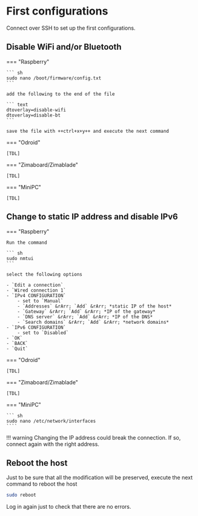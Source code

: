 # First configurations

Connect over SSH to set up the first configurations.

## Disable WiFi and/or Bluetooth

=== "Raspberry"

    ``` sh
    sudo nano /boot/firmware/config.txt
    ```

    add the following to the end of the file

    ``` text
    dtoverlay=disable-wifi
    dtoverlay=disable-bt
    ```

    save the file with ++ctrl+x+y++ and execute the next command

=== "Odroid"

    [TDL]

=== "Zimaboard/Zimablade"

    [TDL]

=== "MiniPC"

    [TDL]

## Change to static IP address and disable IPv6

=== "Raspberry"

    Run the command

    ``` sh
    sudo nmtui
    ```

    select the following options

    - `Edit a connection`
    - `Wired connection 1`
    - `IPv4 CONFIGURATION`
        - set to `Manual`
        - `Addresses` &rArr; `Add` &rArr; *static IP of the host*
        - `Gateway` &rArr; `Add` &rArr; *IP of the gateway*
        - `DNS server` &rArr; `Add` &rArr; *IP of the DNS*
        - `Search domains` &rArr; `Add` &rArr; *network domains*
    - `IPv6 CONFIGURATION`
        - set to `Disabled`
    - `OK`
    - `BACK`
    - `Quit`

=== "Odroid"

    [TDL]

=== "Zimaboard/Zimablade"

    [TDL]

=== "MiniPC"

    ``` sh
    sudo nano /etc/network/interfaces
    ````

!!! warning
    Changing the IP address could break the connection. If so, connect again with the right address.

## Reboot the host

Just to be sure that all the modification will be preserved, execute the next command to reboot the host

``` sh
sudo reboot
```

Log in again just to check that there are no errors.
